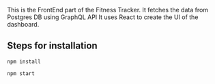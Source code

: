 This is the FrontEnd part of the Fitness Tracker.
It fetches the data from Postgres DB using GraphQL API
It uses React to create the UI of the dashboard.

## Steps for installation

`npm install`

`npm start`